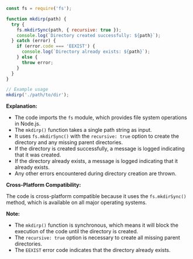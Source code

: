 ```javascript
const fs = require('fs');

function mkdirp(path) {
  try {
    fs.mkdirSync(path, { recursive: true });
    console.log(`Directory created successfully: ${path}`);
  } catch (error) {
    if (error.code === 'EEXIST') {
      console.log(`Directory already exists: ${path}`);
    } else {
      throw error;
    }
  }
}

// Example usage
mkdirp('./path/to/dir');
```

**Explanation:**

* The code imports the `fs` module, which provides file system operations in Node.js.
* The `mkdirp()` function takes a single path string as input.
* It uses `fs.mkdirSync()` with the `recursive: true` option to create the directory and any missing parent directories.
* If the directory is created successfully, a message is logged indicating that it was created.
* If the directory already exists, a message is logged indicating that it already exists.
* Any other errors encountered during directory creation are thrown.

**Cross-Platform Compatibility:**

The code is cross-platform compatible because it uses the `fs.mkdirSync()` method, which is available on all major operating systems.

**Note:**

* The `mkdirp()` function is synchronous, which means it will block the execution of the code until the directory is created.
* The `recursive: true` option is necessary to create all missing parent directories.
* The `EEXIST` error code indicates that the directory already exists.
